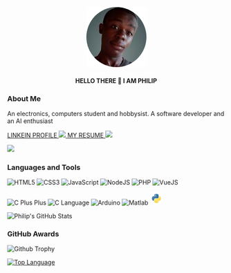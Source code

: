 
<div align="center">
    <img src="profile_img.png"/>
    <h4>HELLO THERE 👋 I AM PHILIP</h4>
</div>

### About Me

<p> An electronics, computers student and hobbysist. A software developer and an AI enthusiast </p>

<a href="https://www.linkedin.com/in/philip-oyoo-2104a9151/">
 LINKEIN PROFILE <img src="https://img.icons8.com/fluent/24/000000/linkedin.png"/>
</a>

<a href="https://resume.io/r/L60oAc54T">
 MY RESUME  <img src="https://img.icons8.com/color/24/000000/new-resume-template.png"/>
</a>


![](https://komarev.com/ghpvc/?username=dr90baby&color=blue)

### Languages and Tools

![HTML5](https://img.icons8.com/color/30/html-5.png)
![CSS3](https://img.icons8.com/color/30/css3.png)
![JavaScript](https://img.icons8.com/color/30/javascript.png)
![NodeJS](https://img.icons8.com/color/30/nodejs.png)
![PHP](https://img.icons8.com/color/30/php.png)
![VueJS](https://img.icons8.com/color/30/vue-js.png)

![C Plus Plus](https://img.icons8.com/color/30/000000/c-plus-plus-logo.png)
![C Language](https://img.icons8.com/color/30/000000/c-programming.png)
![Arduino](https://img.icons8.com/fluent/30/000000/arduino.png)
![Matlab](https://img.icons8.com/fluent/30/000000/matlab.png)
<img height="30" src="https://raw.githubusercontent.com/github/explore/80688e429a7d4ef2fca1e82350fe8e3517d3494d/topics/python/python.png">

<img src="https://github-readme-stats.vercel.app/api?username=dr90baby&show_icons=true&hide_border=true&count_private=true&theme=shades-of-purple&icon_color=fad000" alt="Philip's GitHub Stats">



### GitHub Awards
![Github Trophy](https://github-profile-trophy.vercel.app/?username=dr90baby)

[![Top Language](https://readme-stats.warengonzaga.com/api/top-langs?username=dr90baby)](https://github.com/dr90baby/github-readme-stats)
